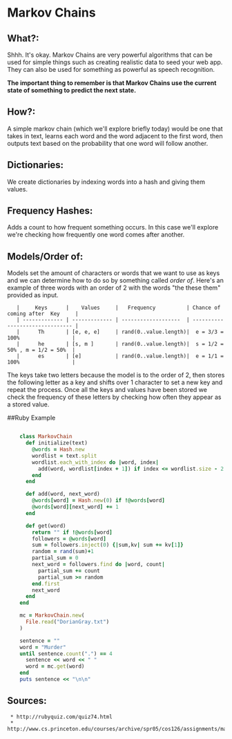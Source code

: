# Markov Chains

## What?:

  Shhh. It's okay. Markov Chains are very powerful algorithms that can be used for simple things such as creating realistic data to seed your web app. They can also be used for something as powerful as speech recognition. 

  **The important thing to remember is that Markov Chains use the current state of something to predict the next state.** 

## How?:

   A simple markov chain (which we'll explore briefly today) would be one that takes in text, learns each word and the word adjacent to the first word, then outputs text based on the probability that one word will follow another.

## Dictionaries:

   We create dictionaries by indexing words into a hash and giving them values.

## Frequency Hashes:

   Adds a count to how frequent something occurs. In this case we'll explore we're checking how frequently one word comes after another. 

## Models/Order of:
   Models set the amount of characters or words that we want to use as keys and we can determine how to do so by something called *order of*. Here's an example of three words with an order of 2 with the words "the these them" provided as input.

```
   |     Keys      |    Values     |   Frequency          | Chance of coming after  Key     | 
   | ------------- | ------------- | -------------------  | ------------------------------- | 
   |      Th       | [e, e, e]     | rand(0..value.length)|  e = 3/3 = 100%                 |   
   |      he       | [s, m ]       | rand(0..value.length)|  s = 1/2 = 50% , m = 1/2 = 50%  |   
   |      es       | [e]           | rand(0..value.length)|  e = 1/1 = 100%                 |
```

  The keys take two letters because the model is to the order of 2, then stores the following letter as a key and shifts over 1 character to set a new key and repeat the process. Once all the keys and values have been stored we check the frequency of these letters by checking how often they appear as a stored value. 


 
##Ruby Example

```ruby

    class MarkovChain
      def initialize(text)
        @words = Hash.new
        wordlist = text.split
        wordlist.each_with_index do |word, index|
          add(word, wordlist[index + 1]) if index <= wordlist.size - 2
        end
      end

      def add(word, next_word)
        @words[word] = Hash.new(0) if !@words[word]
        @words[word][next_word] += 1
      end

      def get(word)
        return "" if !@words[word]
        followers = @words[word]
        sum = followers.inject(0) {|sum,kv| sum += kv[1]}
        random = rand(sum)+1
        partial_sum = 0
        next_word = followers.find do |word, count|
          partial_sum += count
          partial_sum >= random
        end.first
        next_word
      end
    end

    mc = MarkovChain.new(
      File.read("DorianGray.txt")
    )

    sentence = ""
    word = "Murder"
    until sentence.count(".") == 4
      sentence << word << " "
      word = mc.get(word)
    end
    puts sentence << "\n\n"
```

## Sources:

     * http://rubyquiz.com/quiz74.html
     * http://www.cs.princeton.edu/courses/archive/spr05/cos126/assignments/markov.html